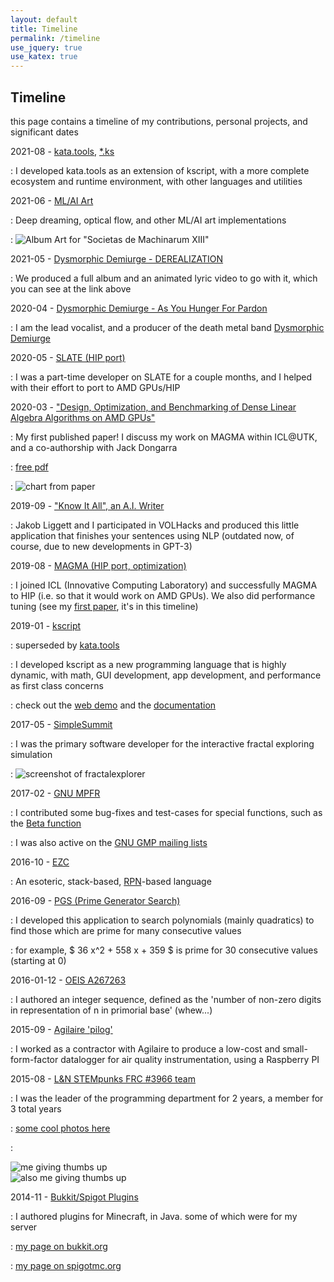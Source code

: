 ```yaml
---
layout: default
title: Timeline
permalink: /timeline
use_jquery: true
use_katex: true
---
```


## Timeline

this page contains a timeline of my contributions, personal projects, and significant dates

2021-08 - [kata.tools](https://kata.tools), [*.ks](https://ks.kata.tools)

  : I developed kata.tools as an extension of kscript, with a more complete ecosystem and runtime environment, with other languages and utilities 

2021-06 - [ML/AI Art](https://github.com/cadebrown/cmlart)

  : Deep dreaming, optical flow, and other ML/AI art implementations

  : ![Album Art for "Societas de Machinarum XIII"](/files/album-societas-de-machinarum-xiii.webp)

2021-05 - [Dysmorphic Demiurge - DEREALIZATION](https://www.youtube.com/watch?v=ugiHrij0CfY)

  : We produced a full album and an animated lyric video to go with it, which you can see at the link above

2020-04 - [Dysmorphic Demiurge - As You Hunger For Pardon](https://www.metal-archives.com/bands/Dysmorphic_Demiurge/3540466961)

  : I am the lead vocalist, and a producer of the death metal band [Dysmorphic Demiurge](https://www.metal-archives.com/bands/Dysmorphic_Demiurge/3540466961)

2020-05 - [SLATE (HIP port)](http://icl.utk.edu/slate/)

  : I was a part-time developer on SLATE for a couple months, and I helped with their effort to port to AMD GPUs/HIP

2020-03 - ["Design, Optimization, and Benchmarking of Dense Linear Algebra Algorithms on AMD GPUs"](https://ieeexplore.ieee.org/document/9286214)

  : My first published paper! I discuss my work on MAGMA within ICL@UTK, and a co-authorship with Jack Dongarra

  : [free pdf](https://www.icl.utk.edu/files/publications/2020/icl-utk-1415-2020.pdf)

  : ![chart from paper](/files/paper-icl0-chart0.webp)

2019-09 - ["Know It All", an A.I. Writer](https://www.youtube.com/watch?v=PwGsRskWN-I&t=3s)

  : Jakob Liggett and I participated in VOLHacks and produced this little application that finishes your sentences using NLP (outdated now, of course, due to new developments in GPT-3)

2019-08 - [MAGMA (HIP port, optimization)](https://icl.cs.utk.edu/magma/)

  : I joined ICL (Innovative Computing Laboratory) and successfully MAGMA to HIP (i.e. so that it would work on AMD GPUs). We also did performance tuning (see my [first paper](https://www.icl.utk.edu/files/publications/2020/icl-utk-1415-2020.pdf), it's in this timeline)

2019-01 - [kscript](https://kscript.org)

  : superseded by [kata.tools](https://kata.tools)

  : I developed kscript as a new programming language that is highly dynamic, with math, GUI development, app development, and performance as first class concerns

  : check out the [web demo](https://term.kscript.org/) and the [documentation](https://docs.kscript.org)

2017-05 - [SimpleSummit](https://github.com/simplesummit)

  : I was the primary software developer for the interactive fractal exploring simulation

  : ![screenshot of fractalexplorer](/files/fractalexplorer0.webp)


2017-02 - [GNU MPFR](https://www.mpfr.org/)

  : I contributed some bug-fixes and test-cases for special functions, such as the [Beta function](https://en.wikipedia.org/wiki/Beta_function)

  : I was also active on the [GNU GMP mailing lists](https://gmplib.org/list-archives/gmp-discuss/2017-May/006108.html)

2016-10 - [EZC](https://github.com/chemicaldevelopment/ezc)

  : An esoteric, stack-based, [RPN](https://en.wikipedia.org/wiki/Reverse_Polish_notation)-based language

2016-09 - [PGS (Prime Generator Search)](https://github.com/ChemicalDevelopment/PGS)

  : I developed this application to search polynomials (mainly quadratics) to find those which are prime for many consecutive values

  : for example, $ 36 x^2 + 558 x + 359 $ is prime for 30 consecutive values (starting at $0$)
<!--  : ($ 36*x^2 + 558*x + 359 $ )
-->
2016-01-12 - [OEIS A267263](https://oeis.org/A267263)

  : I authored an integer sequence, defined as the 'number of non-zero digits in representation of n in primorial base' (whew...)

2015-09 - [Agilaire 'pilog'](https://agilaire.com/)

  : I worked as a contractor with Agilaire to produce a low-cost and small-form-factor datalogger for air quality instrumentation, using a Raspberry PI

2015-08 - [L&N STEMpunks FRC #3966 team](https://www.youtube.com/c/LNSTEMpunksorg/videos)

  : I was the leader of the programming department for 2 years, a member for 3 total years

  : [some cool photos here](https://www.instagram.com/lnstempunks)

  : <div class="inline-img"><img alt='me giving thumbs up' src='/files/cade-frc3966-thumbs0.webp'/></div> <div class="inline-img"><img alt='also me giving thumbs up' src='/files/cade-frc3966-thumbs1.webp'/></div>

2014-11 - [Bukkit/Spigot Plugins](https://dev.bukkit.org/projects/cade-gamble)

  : I authored plugins for Minecraft, in Java. some of which were for my server
  
  : [my page on bukkit.org](https://bukkit.org/members/sm0oth_kriminal.90999993/)

  : [my page on spigotmc.org](https://www.spigotmc.org/account/personal-details)

